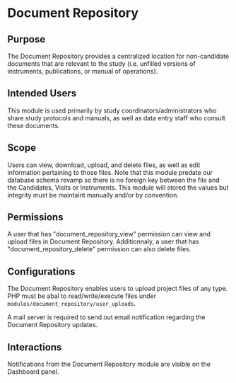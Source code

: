 # Document Repository

## Purpose

The Document Repository provides a centralized location for non-candidate
documents that are relevant to the study (i.e. unfilled versions of
instruments, publications, or manual of operations).

## Intended Users

This module is used primarily by study coordinators/administrators
who share study protocols and manuals, as well as data entry staff who
consult these documents.

## Scope

Users can view, download, upload, and delete files, as well as edit
information pertaining to those files. Note that this module predate
our database schema revamp so there is no foreign key between the file
and the Candidates, Visits or Instruments. This module will stored the
values but integrity must be maintaint manually and/or by convention.

## Permissions

A user that has "document_repository_view" permission can view and
upload files in Document Repository.  Additionnaly, a user that has
"document_repository_delete" permission can also delete files.

## Configurations

The Document Repository enables users to upload project files
of any type. PHP must be abal to read/write/execute files under
`modules/document_repository/user_uploads`.

A mail server is required to send out email notification regarding the
Document Repository updates.

## Interactions

Notifications from the Document Repository module are visible on the
Dashboard panel.

